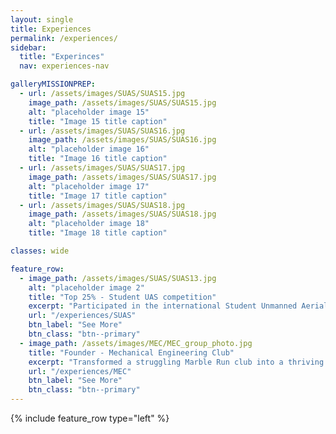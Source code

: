 ```yaml
---
layout: single
title: Experiences
permalink: /experiences/
sidebar:
  title: "Experinces"
  nav: experiences-nav

galleryMISSIONPREP:
  - url: /assets/images/SUAS/SUAS15.jpg
    image_path: /assets/images/SUAS/SUAS15.jpg
    alt: "placeholder image 15"
    title: "Image 15 title caption"
  - url: /assets/images/SUAS/SUAS16.jpg
    image_path: /assets/images/SUAS/SUAS16.jpg
    alt: "placeholder image 16"
    title: "Image 16 title caption" 
  - url: /assets/images/SUAS/SUAS17.jpg
    image_path: /assets/images/SUAS/SUAS17.jpg
    alt: "placeholder image 17"
    title: "Image 17 title caption" 
  - url: /assets/images/SUAS/SUAS18.jpg
    image_path: /assets/images/SUAS/SUAS18.jpg
    alt: "placeholder image 18"
    title: "Image 18 title caption"  

classes: wide

feature_row:
  - image_path: /assets/images/SUAS/SUAS13.jpg
    alt: "placeholder image 2"
    title: "Top 25% - Student UAS competition"
    excerpt: "Participated in the international Student Unmanned Aerial Systems competition and achieved top 25% ranking against university-level teams."
    url: "/experiences/SUAS"
    btn_label: "See More"
    btn_class: "btn--primary"
  - image_path: /assets/images/MEC/MEC_group_photo.jpg
    title: "Founder - Mechanical Engineering Club"
    excerpt: "Transformed a struggling Marble Run club into a thriving engineering institution with 20+ members and $7,200 annual budget. Spearheaded projects from automated robot turrets to large-scale marble runs while establishing the club as a permanent STEM fixture through strategic partnerships and school-wide exhibitions."
    url: "/experiences/MEC"
    btn_label: "See More"
    btn_class: "btn--primary"
---
```


{% include feature_row type="left" %}

<!-- ## 🛩️ Student Unmanned Aerial Systems Competiton | UCSD | June 2025

<a href="{{ '/experiences/SUAS' | relative_url }}" class="btn btn--primary">Learn More</a>

- Placed in top 25% worldwide  

## 🚀 Triton Unmanned Aerial Systems | UCSD | 2024–Present  
- Built airframes from composite materials (fiberglass & carbon fiber)  
- Developed firmware for ESCs and antenna trackers  
- Integrated CV-based localization into UAV missions  


{% include gallery id="galleryMISSIONPREP" layout="full" caption="Mechanical design of antenna tracker" %}


---

## 🛠 Founder & President – Mechanical Engineering Club | CAIS | 2022–2024  
- Founded and led 30+ member club, organized school-wide projects  
- Oversaw budgets, recruitment, and communication with faculty  
- Promoted mechanical engineering through hands-on events  

---

## 🎤 Student Presenter – ACAMIS Tech Conference | 2023  
Delivered a talk on **“Empowering Learning”** to educators and administrators, sharing insights as a student innovator.  

---

## 🏆 Greendeck VR Competition | 2021–2022  
- Designed a 3D interactive model of the Green Deck park in Hong Hum  
- Worked with a team of 4 using **Unity** and **SketchUp**  
- Awarded **Champion among 12 schools**  

---

## 🏅 Awards & Recognition  
- **SUAS Competition 2025** – Placed in top 25% worldwide  
- **Cayley Contest 2022** – Top 25% globally, school grade champion  
- **Greendeck VR Champion 2022** – Technological & Higher Education Institute of HK   -->
